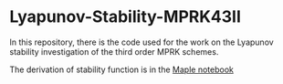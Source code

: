 # Lyapunov-Stability-MPRK43II

In this repository, there is the code used for the work on the Lyapunov stability investigation of the third order MPRK schemes.

The derivation of stability function is in the [Maple notebook](Notebooks/MPRK43(alpha,beta).mw)
